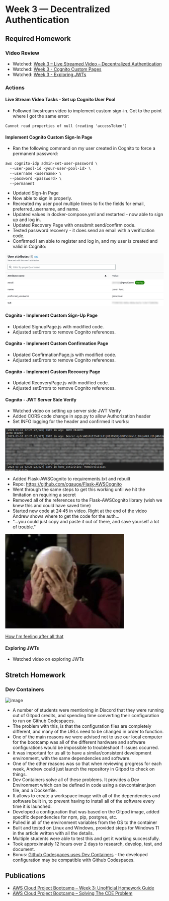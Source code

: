 # Week 3 — Decentralized Authentication

## Required Homework

### Video Review

* Watched: [Week 3 – Live Streamed Video – Decentralized Authentication](https://www.youtube.com/live/9obl7rVgzJw)
* Watched: [Week 3 - Cognito Custom Pages](https://youtu.be/T4X4yIzejTc)
* Watched: [Week 3 - Exploring JWTs](https://youtu.be/nJjbI4BbasU)

### Actions

#### Live Stream Video Tasks - Set up Cognito User Pool

* Followed livestream video to implement custom sign-in.  Got to the point where I got the same error:

```
Cannot read properties of null (reading 'accessToken')
```

#### Implement Cognito Custom Sign-In Page

* Ran the following command on my user created in Cognito to force a permanent password:

```
aws cognito-idp admin-set-user-password \
  --user-pool-id <your-user-pool-id> \
  --username <username> \
  --password <password> \
  --permanent
```
* Updated Sign-In Page
* Now able to sign in properly.
* Recreated my user pool multiple times to fix the fields for email, preferred_username, and name.
* Updated values in docker-compose.yml and restarted - now able to sign up and log in.
* Updated Recovery Page with onsubmit send/confirm code.
* Tested password recovery - it does send an email with a verification code.
* Confirmed I am able to register and log in, and my user is created and valid in Cognito:

![image](../_docs/assets/week3/CognitoUser.png)

#### Cognito - Implement Custom Sign-Up Page

* Updated SignupPage.js with modified code.
* Adjusted setErrors to remove Cognito references.

#### Cognito - Implement Custom Confirmation Page

* Updated ConfirmationPage.js with modified code.
* Adjusted setErrors to remove Cognito references.

#### Cognito - Implement Custom Recovery Page

* Updated RecoveryPage.js with modified code.
* Adjusted setErrors to remove Cognito references.

#### Cognito - JWT Server Side Verify

* Watched video on setting up server side JWT Verify
* Added CORS code change in app.py to allow Authorization header
* Set INFO logging for the header and confirmed it works:

![image](../_docs/assets/week3/AuthorizationHeader.png)

* Added Flask-AWSCognito to requirements.txt and rebuilt
* Repo:  https://github.com/cgauge/Flask-AWSCognito
* Went through the same steps to get this working until we hit the limitation on requiring a secret
* Removed all of the references to the Flask-AWSCognito library (wish we knew this and could have saved time)
* Started new code at 24:45 in video.  Right at the end of the video Andrew shows where to get the code for the auth...
* "...you could just copy and paste it out of there, and save yourself a lot of trouble."

<img src="../_docs/assets/week3/doublefacepalm.jpg" height="300">

[How I'm feeling after all that](https://www.youtube.com/watch?v=BbgyppGqBgg)


#### Exploring JWTs

* Watched video on exploring JWTs

## Stretch Homework

### Dev Containers

![image](https://code.visualstudio.com/assets/docs/devcontainers/containers/architecture-containers.png)

* A number of students were mentioning in Discord that they were running out of Gitpod credits, and spending time converting their configuration to run on Github Codespaces.
* The problem with this, is that the configuration files are completely different, and many of the URLs need to be changed in order to function.
* One of the main reasons we were advised not to use our local computer for the bootcamp was all of the different hardware and software configurations would be impossible to troubleshoot if issues occurred.
* It was important for us all to have a similar/consistent development environment, with the same dependencies and software.
* One of the other reasons was so that when reviewing progress for each week, Andrew could just launch the repository in Gitpod to check on things.
* Dev Containers solve all of these problems.  It provides a Dev Environment which can be defined in code using a devcontainer.json file, and a Dockerfile.
* It allows to create a workspace image with all of the dependencies and software built in, to prevent having to install all of the software every time it is launched.
* Developed a configuration that was based on the Gitpod image, added specific dependencies for npm, pip, postgres, etc.
* Pulled in all of the environment variables from the OS to the container
* Built and tested on Linux and Windows, provided steps for Windows 11 in the article written with all the details.
* Multiple students were able to test this and get it working successfully.
* Took approximately 12 hours over 2 days to research, develop, test, and document.
* Bonus: [Github Codespaces uses Dev Containers](https://docs.github.com/en/codespaces/setting-up-your-project-for-codespaces/adding-a-dev-container-configuration/introduction-to-dev-containers) - the developed configuration may be compatible with Github Codespaces.

## Publications
* [AWS Cloud Project Bootcamp – Week 3: Unofficial Homework Guide](https://www.linuxtek.ca/2023/03/07/aws-cloud-project-bootcamp-week-3-unofficial-homework-guide/)
* [AWS Cloud Project Bootcamp – Solving The CDE Problem](https://www.linuxtek.ca/2023/03/10/aws-cloud-project-bootcamp-solving-the-cde-problem/)

